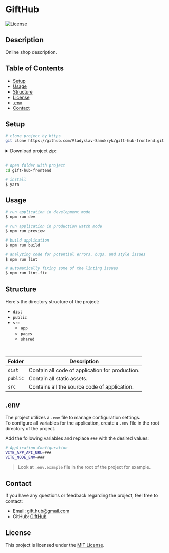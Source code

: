 # GiftHub

[![License](https://img.shields.io/badge/license-MIT-blue.svg)](https://opensource.org/licenses/MIT)

## Description

Online shop description.

## Table of Contents

- [Setup](#setup)
- [Usage](#usage)
- [Structure](#structure)
- [License](#license)
- [.env](#env)
- [Contact](#contact)

## Setup

```bash
# clone project by https
git clone https://github.com/Vladyslav-Samokryk/gift-hub-frontend.git
```

<details>
<summary>Download project zip:</summary>
    <a href="https://github.com/Vladyslav-Samokryk/gift-hub-frontend/archive/refs/heads/master.zip">
        GiftHub.zip
    </a>
</details>

<br>

```bash
# open folder with project
cd gift-hub-frontend

# install
$ yarn
```

## Usage

```bash
# run application in development mode
$ npm run dev

# run application in production watch mode
$ npm run preview

# build application
$ npm run build

# analyzing code for potential errors, bugs, and style issues
$ npm run lint

# automatically fixing some of the linting issues
$ npm run lint-fix
```

## Structure

Here's the directory structure of the project:<br>

- `dist`
- `public`
- `src`
  - `app`
  - `pages`
  - `shared`

<br>

| Folder   | Description                                     |
| -------- | ----------------------------------------------- |
| `dist`   | Contain all code of application for production. |
| `public` | Contain all static assets.                      |
| `src`    | Contains all the source code of application.    |

## .env

The project utilizes a `.env` file to manage configuration settings.
<br/>
To configure all variables for the application, create a `.env` file in the root directory of the project.

Add the following variables and replace `###` with the desired values:

```bash
# Application Configuration
VITE_APP_API_URL=###
VITE_NODE_ENV=###
```

> Look at `.env.example` file in the root of the project for example.

## Contact

If you have any questions or feedback regarding the project, feel free to contact:

- Email: gift.hub@gmail.com
- GitHub: [GiftHub](https://github.com/Vladyslav-Samokryk/gift-hub-frontend)

## License

This project is licensed under the [MIT License](https://opensource.org/licenses/MIT).
